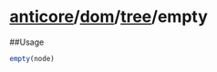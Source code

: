 # [anticore](../../../../../#reference)/[dom](../../#reference)/[tree](../#reference)/<a name="reference">empty</a>

##Usage

```js
empty(node)
```